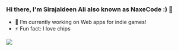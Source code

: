 ### Hi there, I'm Sirajaldeen Ali also known as NaxeCode :) 👋
- 🔭 I’m currently working on Web apps for indie games!
- ⚡ Fun fact: I love chips

<a href="https://github.com/NaxeCode">
  <img align="center" src="https://github-readme-stats.anuraghazra1.vercel.app/api/top-langs/?username=NaxeCode&layout=compact&theme=radical" />
  
</a>

<!--
**NaxeCode/NaxeCode** is a ✨ _special_ ✨ repository because its `README.md` (this file) appears on your GitHub profile.

Here are some ideas to get you started:

- 🔭 I’m currently working on Web apps for indie games!
- 🌱 I’m currently mastering C#
- 👯 I’m looking to collaborate on ...
- 🤔 I’m looking for help with ...
- 💬 Ask me about ...
- 📫 How to reach me: ...
- 😄 Pronouns: ...
- ⚡ Fun fact: I love chips
-->
